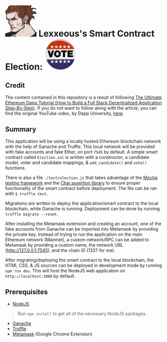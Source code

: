 <!-- Local Election README -->

# <img src=".pics/lexx_headshot_clear.png" width="100px"/> Lexxeous's Smart Contract Election: <img src=".pics/vote_logo.png" width="100"/>

## Credit

The content contained in this repository is a result of following [The Ultimate Ethereum Dapp Tutorial (How to Build a Full Stack Decentralized Application Step-By-Step)](https://www.dappuniversity.com/articles/the-ultimate-ethereum-dapp-tutorial). If you do not want to follow along with the article, you can find the original YouTube video, by Dapp University, [here](https://www.youtube.com/watch?v=3681ZYbDSSk).

## Summary

This application will be using a locally hosted Ethereum blockchain network with the help of Ganache and Truffle. This local network will be provided with fake accounts and fake Ether, on port `7545` by default. A simple smart contract called `Election.sol` is written with a constructor, a candidate model, voter and candidate mappings, & `add_candidate()` and `vote()` functions. 

There is also a file `./test/election.js` that takes advantage of the [Mocha testing framework](https://mochajs.org/) and the [Chai assertion library](https://www.chaijs.com/) to ensure proper functionality of the smart contract before deployment. The file can be ran with `$ truffle test`.

Migrations are written to deploy the application/smart contract to the local blockchain, while Ganache is running. Deployment can be done by running `truffle migrate --reset`. 

After installing the Metamask extension and creating an account, one of the fake accounts from Ganache can be imported into Metamask by providing the private key. Instead of trying to run the application on the main Ethereum network (Mainnet), a custom network/RPC can be added to Metamask by providing a custom name, the network URL (http://127.0.0.1:7545), and the chain ID (1337 for me).

After migrating/deploying the smart contract to the local blockchain, the HTMl, CSS, & JS sources can be deployed in development mode by running `npm run dev`. This will host the NodeJS web application on `http://localhost:3000` by default.

## Prerequisites

 * [NodeJS](https://nodejs.org/en/)

 > Run `npm install` to get all of the necessary NodeJS packages.

 * [Ganache](https://www.trufflesuite.com/ganache)
 * [Truffle](http://truffleframework.com/)
 * [Metamask](https://chrome.google.com/webstore/detail/metamask/nkbihfbeogaeaoehlefnkodbefgpgknn?hl=en) (Google Chrome Extension)